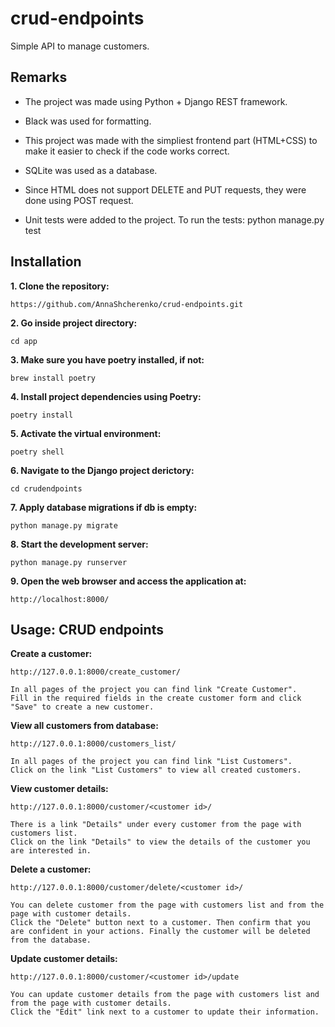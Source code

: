 # crud-endpoints
Simple API to manage customers.

## Remarks
- The project was made using Python + Django REST framework.

- Black was used for formatting.

- This project was made with the simpliest frontend part (HTML+CSS) to make it easier to check if the code works correct.

- SQLite was used as a database. 

- Since HTML does not support DELETE and PUT requests, they were done using POST request.

- Unit tests were added to the project. To run the tests: python manage.py test


## Installation

**1. Clone the repository:**

    https://github.com/AnnaShcherenko/crud-endpoints.git

**2. Go inside project directory:**

    cd app

**3. Make sure you have poetry installed, if not:**

    brew install poetry 

**4. Install project dependencies using Poetry:**

    poetry install

**5. Activate the virtual environment:**

    poetry shell

**6. Navigate to the Django project derictory:**

    cd crudendpoints

**7. Apply database migrations if db is empty:**

    python manage.py migrate

**8. Start the development server:**

    python manage.py runserver

**9. Open the web browser and access the application at:**

    http://localhost:8000/




## Usage: CRUD endpoints

**Create a customer:**

    http://127.0.0.1:8000/create_customer/

    In all pages of the project you can find link "Create Customer".
    Fill in the required fields in the create customer form and click "Save" to create a new customer.

**View all customers from database:**

    http://127.0.0.1:8000/customers_list/

    In all pages of the project you can find link "List Customers".
    Click on the link "List Customers" to view all created customers.

**View customer details:**

    http://127.0.0.1:8000/customer/<customer id>/

    There is a link "Details" under every customer from the page with customers list.
    Click on the link "Details" to view the details of the customer you are interested in.

**Delete a customer:**

    http://127.0.0.1:8000/customer/delete/<customer id>/

    You can delete customer from the page with customers list and from the page with customer details.
    Click the "Delete" button next to a customer. Then confirm that you are confident in your actions. Finally the customer will be deleted from the database.

**Update customer details:**

    http://127.0.0.1:8000/customer/<customer id>/update

    You can update customer details from the page with customers list and from the page with customer details.   
    Click the "Edit" link next to a customer to update their information.